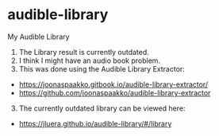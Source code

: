 # audible-library
My Audible Library
1) The Library result is currently outdated.
2) I think I might have an audio book problem.
3) This was done using the Audible Library Extractor: 
* https://joonaspaakko.gitbook.io/audible-library-extractor/
* https://github.com/joonaspaakko/audible-library-extractor
3) The currently outdated library can be viewed here: 
* https://jluera.github.io/audible-library/#/library
